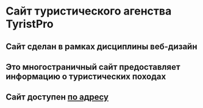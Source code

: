 # Сайт туристического агенства TyristPro

## Сайт сделан в рамках дисциплины веб-дизайн
## Это многостраничный сайт предоставляет информацию о туристических походах

## Сайт доступен [по адресу](https://vitalik2563.github.io/TyristPro/)
